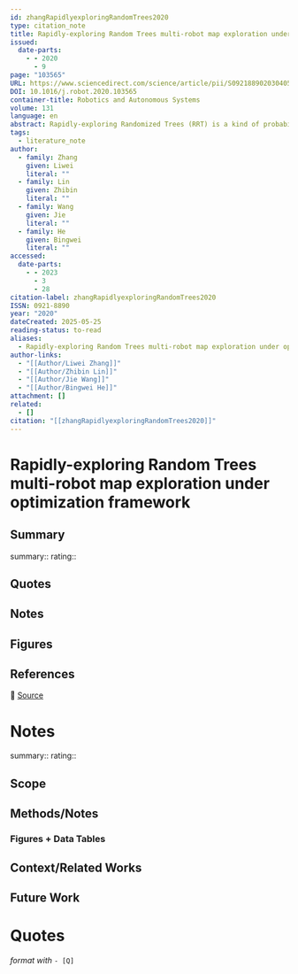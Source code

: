 ```yaml
---
id: zhangRapidlyexploringRandomTrees2020
type: citation_note
title: Rapidly-exploring Random Trees multi-robot map exploration under optimization framework
issued:
  date-parts:
    - - 2020
      - 9
page: "103565"
URL: https://www.sciencedirect.com/science/article/pii/S092188902030405X
DOI: 10.1016/j.robot.2020.103565
container-title: Robotics and Autonomous Systems
volume: 131
language: en
abstract: Rapidly-exploring Randomized Trees (RRT) is a kind of probabilistically complete exploration algorithm based on the tree structure. It has been widely used in the robotic navigation since it guarantees the complete discovery and the exploration of environment maps through robots. In the present study, the RRT algorithm is extended to propose an optimization-based map exploration strategy for multiple robots to actively explore and build environment maps. The present study adopts a market-based task allocation strategy, which to maximize the profit, for the coordination between robots. In the extension of the RRT, the cost function consists the unknown region and the passed unknown region. The unknown region is explored for a given frontier point, while the passed unknown region is the area, where the robot moves towards the target frontier point. When the robot moves from the start position to the target frontier point, the trajectory length is defined as a constraint for the optimization. The main contributions of the present study can be summarized in optimizing the frontier points, defining a new task allocation strategy and applying different evaluation rules, including the running time and the trajectory length. These rules are applied to explore the multi-robot map in simulated and practical environments. Then the Robot Operating System (ROS) is utilized to evaluate the application of the proposed exploration strategy on Turtlebots in a 270 m2 room. Obtained results from the simulation and the experiment demonstrate that the proposed method outperforms the Umari’s approach from both the running time and the trajectory length aspects.
tags:
  - literature_note
author:
  - family: Zhang
    given: Liwei
    literal: ""
  - family: Lin
    given: Zhibin
    literal: ""
  - family: Wang
    given: Jie
    literal: ""
  - family: He
    given: Bingwei
    literal: ""
accessed:
  date-parts:
    - - 2023
      - 3
      - 28
citation-label: zhangRapidlyexploringRandomTrees2020
ISSN: 0921-8890
year: "2020"
dateCreated: 2025-05-25
reading-status: to-read
aliases:
  - Rapidly-exploring Random Trees multi-robot map exploration under optimization framework
author-links:
  - "[[Author/Liwei Zhang]]"
  - "[[Author/Zhibin Lin]]"
  - "[[Author/Jie Wang]]"
  - "[[Author/Bingwei He]]"
attachment: []
related:
  - []
citation: "[[zhangRapidlyexploringRandomTrees2020]]"
---
```


# Rapidly-exploring Random Trees multi-robot map exploration under optimization framework

## Summary
summary::
rating::

## Quotes

## Notes

## Figures

## References

🔗 [Source](https://www.sciencedirect.com/science/article/pii/S092188902030405X)


# Notes 
summary::
rating:: 
## Scope
## Methods/Notes
### Figures + Data Tables
## Context/Related Works
## Future Work


# Quotes
 *format with* `- [Q]`

